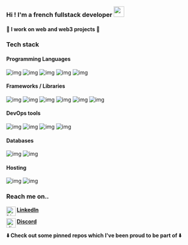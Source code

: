 ### Hi ! I'm a french fullstack developer  <img src="https://media.giphy.com/media/hvRJCLFzcasrR4ia7z/giphy.gif" width="28"/>

#### 📣 I work on web and web3 projects 📣

### Tech stack 

#### Programming Languages

![img](https://custom-icon-badges.demolab.com/badge/-Typescript-3178c6?logo=typescript&logoColor=white) ![img](https://custom-icon-badges.demolab.com/badge/-Javascript-242424?logo=javascript) ![img](https://custom-icon-badges.demolab.com/badge/-Solidity-white?logo=solidity) ![img](https://custom-icon-badges.demolab.com/badge/-PHP-232531?logo=php) ![img](https://custom-icon-badges.demolab.com/badge/-SQL-2b6da3?logo=database)

#### Frameworks / Libraries

![img](https://custom-icon-badges.demolab.com/badge/-Node.js-3C873A?logo=nodedotjs&logoColor=white) ![img](https://custom-icon-badges.demolab.com/badge/-Express-white?logo=express&logoColor=black) ![img](https://custom-icon-badges.demolab.com/badge/-React.js-44bcdb?logo=react&logoColor=white) ![img](https://custom-icon-badges.demolab.com/badge/-Hardhat-16181D?logo=hardhat) ![img](https://custom-icon-badges.demolab.com/badge/-Ethers.js-2535a0?logo=ethers&logoColor=white) ![img](https://custom-icon-badges.demolab.com/badge/-Symfony-374151?logo=symfony)

#### DevOps tools
![img](https://custom-icon-badges.demolab.com/badge/-Docker-2496ed?logo=docker&logoColor=white) ![img](https://custom-icon-badges.demolab.com/badge/-Git-white?logo=git) ![img](https://custom-icon-badges.demolab.com/badge/-Github%20Actions-24292f?logo=github) ![img](https://custom-icon-badges.demolab.com/badge/-Make-white?logo=gnu&logoColor=black)

#### Databases
![img](https://custom-icon-badges.demolab.com/badge/-PostgreSQL-2b6da3?logo=postgresql&logoColor=white) ![img](https://custom-icon-badges.demolab.com/badge/-MariaDB-4e629a?logo=mariadb)
 
#### Hosting
![img](https://custom-icon-badges.demolab.com/badge/-Azure-008AD7?logo=microsoftazure&logoColor=white) ![img](https://custom-icon-badges.demolab.com/badge/-Vercel-111?logo=vercel)

### Reach me on..
<img align="left" alt="LinkedIn" width="25px" src="https://cdn-icons-png.flaticon.com/512/174/174857.png" /> **[LinkedIn](https://www.linkedin.com/in/alexis-lejeune-fullstack-web3/)**

<img align="left" alt="discord" width="25px" src="https://upload.wikimedia.org/wikipedia/fr/thumb/4/4f/Discord_Logo_sans_texte.svg/1818px-Discord_Logo_sans_texte.svg.png" /> **[Discord](https://discord.com/users/146933100545441792)**


#### ⬇️ Check out some pinned repos which I've been proud to be part of ⬇️
